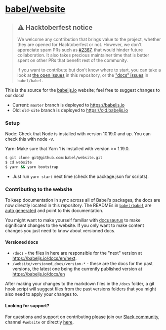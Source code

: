 # [babel/website](https://babeljs.io)

> ## :warning: Hacktoberfest notice
>
> We welcome any contribution that brings value to the project, whether they are opened for Hacktoberfest or not. However, we don't appreciate spam PRs such as [#2367](https://github.com/babel/website/pull/2367), that would hinder future collaboration. It also takes precious maintainer time that is better spent on other PRs that benefit rest of the community.
>
> If you want to contribute but don't know where to start, you can take a look at [the open issues](https://github.com/babel/website/issues?q=is%3Aissue+is%3Aopen+sort%3Aupdated-desc) in this repository, or the ["docs" issues](https://github.com/babel/babel/issues?q=is%3Aissue+is%3Aopen+sort%3Aupdated-desc+label%3A%22i%3A+docs%22) in `babel/babel`.

This is the source for the [babeljs.io](https://babeljs.io) website; feel free to suggest changes to our docs!

- Current: `master` branch is deployed to https://babeljs.io
- Old: `old-site` branch is deployed to https://old.babeljs.io

### Setup

Node: Check that Node is installed with version 10.19.0 and up. You can check this with node -v.

Yarn: Make sure that Yarn 1 is installed with version >= 1.19.0.

```bash
$ git clone git@github.com:babel/website.git
$ cd website
$ yarn && yarn bootstrap
```

- Just run `yarn start` next time (check the package.json for scripts).

### Contributing to the website

To keep documentation in sync across all of Babel's packages, the docs are now directly located in this repository. The READMEs in [`babel/babel`](https://github.com/babel/babel) are [auto generated](https://github.com/babel/babel/blob/master/scripts/generators/readmes.js) and point to this documentation.

You might want to make yourself familiar with [docusaurus](https://docusaurus.io/docs/en/installation) to make significant changes to the website. If you only want to make content changes you just need to know about versioned docs.

#### Versioned docs

- `/docs` - the files in here are responsible for the "next" version at https://babeljs.io/docs/en/next.
- `/website/versioned_docs/version-*` - these are the docs for the past versions, the latest one being the currently published version at https://babeljs.io/docs/en

After making your changes to the markdown files in the `/docs` folder, a git hook script will suggest files from the past versions folders that you might also need to apply your changes to.

#### Looking for support?

For questions and support on contributing please join our [Slack community](https://slack.babeljs.io/), channel `#website` or directly [here](https://babeljs.slack.com/messages/website).
